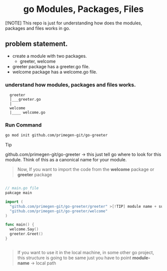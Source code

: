 <center><h1>go Modules, Packages, Files</h1></center>

[!NOTE] This repo is just for understanding how does the modules, packages and files works in go.

## problem statement. 
 - create a module with two packages.
    - greeter, welcome 
 - greeter package has a greeter.go file.
 - welcome package has a welcome.go file.

### understand how modules, packages and files works. 

```
  greeter
  |___greeter.go 
  |
  welcome
  |____ welcome.go 

```


### Run Command

```bash 
go mod init github.com/primegen-git/go-greeter 
```

> [!TIP]
> github.com/primegen-git/go-greeter  -> this just tell go where to look for this module.
> Think of this as a canonical name for your module.
 

> Now, If you want to import the code from the **welcome** package or **greeter** package

```go 

// main.go file 
pakcage main 

import (
  "github.com/primegen-git/go-greeter/greeter" >[!TIP] module name + sub-package name.
  "github.com/primegen-git/go-greeter/welcome"
)

func main() {
  welcome.Say()
  greeter.Greet() 
}
```
```
```


> If you want to use it in the local machine, in some other go project, 
> this structure is going  to be same just you have to point **module-name** -> local path

